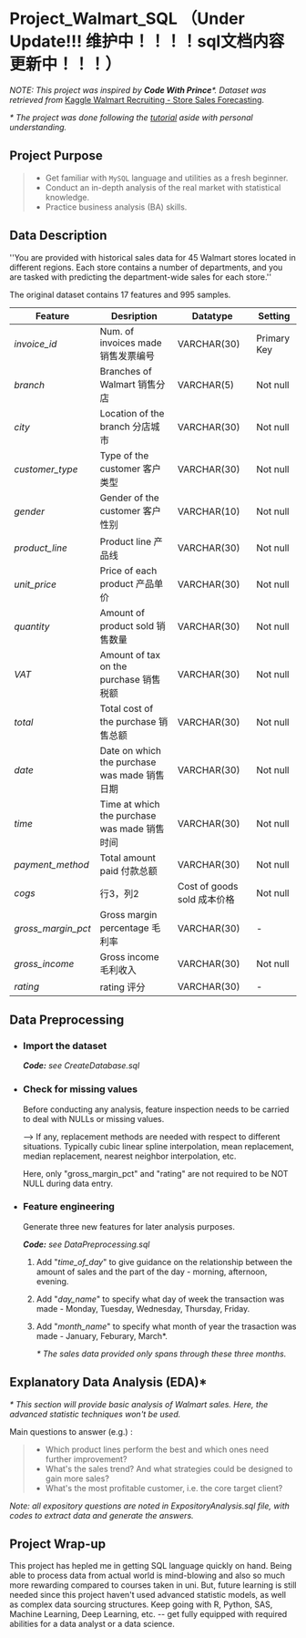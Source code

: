 # Project_Walmart_SQL （Under Update!!! 维护中！！！！sql文档内容更新中！！！）

*NOTE: This project was inspired by **Code With Prince**\*. Dataset was retrieved from* [Kaggle Walmart Recruiting - Store Sales Forecasting](https://www.kaggle.com/c/walmart-recruiting-store-sales-forecasting).

*\* The project was done following the [tutorial](https://www.youtube.com/watch?v=Qr1Go2gP8fo) aside with personal understanding.*

## Project Purpose

> - Get familiar with `MySQL` language and utilities as a fresh beginner.
> - Conduct an in-depth analysis of the real market with statistical knowledge.
> - Practice business analysis (BA) skills.

## Data Description

''You are provided with historical sales data for 45 Walmart stores located in different regions. Each store contains a number of departments, and you are tasked with predicting the department-wide sales for each store.''

The original dataset contains 17 features and 995 samples.

<style>     
table
{
    margin: auto;       % table centered
}
</style>



| Feature | Desription | Datatype | Setting |
| -------- | -------- | -------- | -------- |
| *invoice_id* | Num. of invoices made 销售发票编号 | VARCHAR(30) | Primary Key
| *branch* | Branches of Walmart 销售分店 | VARCHAR(5) | Not null
| *city* | Location of the branch 分店城市 | VARCHAR(30) | Not null
| *customer_type* | Type of the customer 客户类型 | VARCHAR(30) | Not null
| *gender* | Gender of the customer 客户性别 | VARCHAR(10) | Not null
| *product_line* | Product line 产品线 | VARCHAR(30) | Not null
| *unit_price* | Price of each product 产品单价 | VARCHAR(30) | Not null
| *quantity* | Amount of product sold 销售数量 | VARCHAR(30) | Not null
| *VAT* | Amount of tax on the purchase 销售税额 | VARCHAR(30) | Not null
| *total* | Total cost of the purchase 销售总额 | VARCHAR(30) | Not null
| *date* | Date on which the purchase was made 销售日期 | VARCHAR(30) | Not null
| *time* | Time at which the purchase was made 销售时间 | VARCHAR(30) | Not null
| *payment_method* | Total amount paid 付款总额 | VARCHAR(30) | Not null
| *cogs* | 行3，列2 | Cost of goods sold 成本价格 | Not null
| *gross_margin_pct* | Gross margin percentage 毛利率 | VARCHAR(30) | -
| *gross_income* | Gross income 毛利收入 | VARCHAR(30) | Not null
| *rating* | rating 评分 | VARCHAR(30) | -

## Data Preprocessing

- ### Import the dataset

  ***Code:** see CreateDatabase.sql*

- ### Check for missing values

  Before conducting any analysis, feature inspection needs to be carried to deal with NULLs or missing values. 

  --> If any, replacement methods are needed with respect to different situations. Typically cubic linear spline interpolation, mean replacement, median replacement, nearest neighbor interpolation, etc.

  Here, only "gross_margin_pct" and "rating" are not required to be NOT NULL during data entry. 

- ### Feature engineering

  Generate three new features for later analysis purposes.

  ***Code:** see DataPreprocessing.sql*

  1. Add "*time_of_day*" to give guidance on the relationship between the amount of sales and the part of the day - morning, afternoon, evening.

  2. Add "*day_name*" to specify what day of week the transaction was made - Monday, Tuesday, Wednesday, Thursday, Friday.

  3. Add "*month_name*" to specify what month of year the trasaction was made - January, Feburary, March*. 

     *\* The sales data provided only spans through these three months.*

## Explanatory Data Analysis (EDA)*

*\* This section will provide basic analysis of Walmart sales. Here, the advanced statistic techniques won't be used.*

Main questions to answer (e.g.) :

> - Which product lines perform the best and which ones need further improvement?
> - What's the sales trend? And what strategies could be designed to gain more sales?
> - What's the most profitable customer, i.e. the core target client?

*Note: all expository questions are noted in ExpositoryAnalysis.sql file, with codes to extract data and generate the answers.*

## Project Wrap-up
This project has hepled me in getting SQL language quickly on hand. Being able to process data from actual world is mind-blowing and also so much more rewarding compared to courses taken in uni.
But, future learning is still needed since this project haven't used advanced statistic models, as well as complex data sourcing structures.
Keep going with R, Python, SAS, Machine Learning, Deep Learning, etc. -- get fully equipped with required abilities for a data analyst or a data science.
